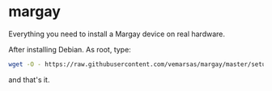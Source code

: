 # margay
Everything you need to install a Margay device on real hardware.

After installing Debian. As root, type:

```bash
wget -O - https://raw.githubusercontent.com/vemarsas/margay/master/setup | bash
```

and that's it.
